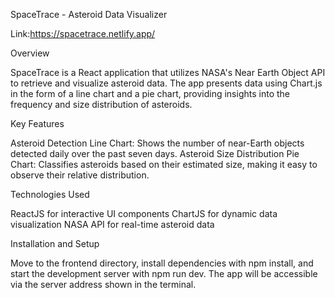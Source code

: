 SpaceTrace - Asteroid Data Visualizer

Link:https://spacetrace.netlify.app/

Overview

SpaceTrace is a React application that utilizes NASA's Near Earth Object API to retrieve and visualize asteroid data. The app presents data using Chart.js in the form of a line chart and a pie chart, providing insights into the frequency and size distribution of asteroids.

Key Features

Asteroid Detection Line Chart: Shows the number of near-Earth objects detected daily over the past seven days.
Asteroid Size Distribution Pie Chart: Classifies asteroids based on their estimated size, making it easy to observe their relative distribution.

Technologies Used

ReactJS for interactive UI components
ChartJS for dynamic data visualization
NASA API for real-time asteroid data

Installation and Setup

Move to the frontend directory, install dependencies with npm install, and start the development server with npm run dev.
The app will be accessible via the server address shown in the terminal.
